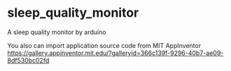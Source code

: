 # sleep_quality_monitor
A sleep quality monitor by arduino

You also can import application source code from MIT AppInventor
https://gallery.appinventor.mit.edu/?galleryid=366c139f-9296-40b7-ae09-8df530bc02fd
